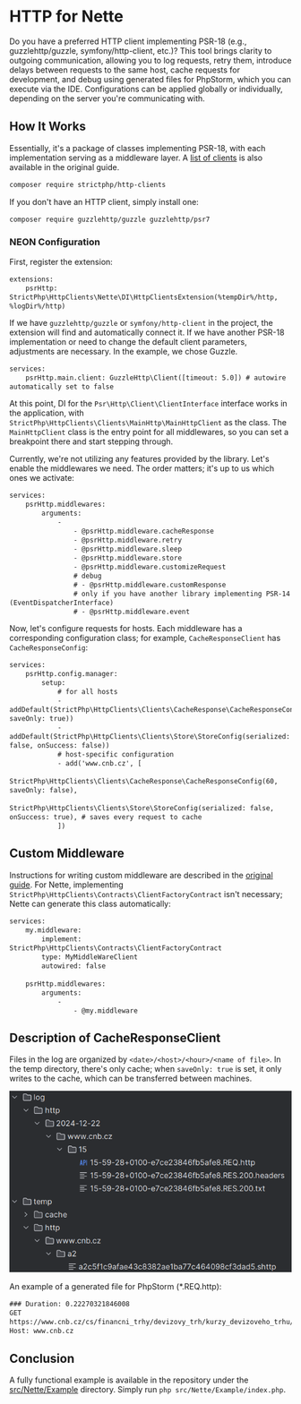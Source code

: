 # HTTP for Nette

Do you have a preferred HTTP client implementing PSR-18 (e.g., guzzlehttp/guzzle, symfony/http-client, etc.)? This tool brings clarity to outgoing communication, allowing you to log requests, retry them, introduce delays between requests to the same host, cache requests for development, and debug using generated files for PhpStorm, which you can execute via the IDE. Configurations can be applied globally or individually, depending on the server you're communicating with.

## How It Works

Essentially, it's a package of classes implementing PSR-18, with each implementation serving as a middleware layer. A [list of clients](https://github.com/strictphp/http-clients?tab=readme-ov-file#features) is also available in the original guide.

```sh
composer require strictphp/http-clients
```

If you don't have an HTTP client, simply install one:

```sh
composer require guzzlehttp/guzzle guzzlehttp/psr7
```

### NEON Configuration

First, register the extension:

```neon
extensions:
    psrHttp: StrictPhp\HttpClients\Nette\DI\HttpClientsExtension(%tempDir%/http, %logDir%/http)
```

If we have `guzzlehttp/guzzle` or `symfony/http-client` in the project, the extension will find and automatically connect it.
If we have another PSR-18 implementation or need to change the default client parameters, adjustments are necessary.
In the example, we chose Guzzle.

```neon
services:
    psrHttp.main.client: GuzzleHttp\Client([timeout: 5.0]) # autowire automatically set to false
```

At this point, DI for the `Psr\Http\Client\ClientInterface` interface works in the application, with `StrictPhp\HttpClients\Clients\MainHttp\MainHttpClient` as the class. The `MainHttpClient` class is the entry point for all middlewares, so you can set a breakpoint there and start stepping through.

Currently, we're not utilizing any features provided by the library. Let's enable the middlewares we need. The order matters; it's up to us which ones we activate:

```neon
services:
    psrHttp.middlewares:
        arguments:
            -
                - @psrHttp.middleware.cacheResponse
                - @psrHttp.middleware.retry
                - @psrHttp.middleware.sleep
                - @psrHttp.middleware.store
                - @psrHttp.middleware.customizeRequest
                # debug
                # - @psrHttp.middleware.customResponse
                # only if you have another library implementing PSR-14 (EventDispatcherInterface)
                # - @psrHttp.middleware.event
```

Now, let's configure requests for hosts. Each middleware has a corresponding configuration class; for example, `CacheResponseClient` has `CacheResponseConfig`:

```neon
services:
    psrHttp.config.manager:
        setup:
            # for all hosts
            - addDefault(StrictPhp\HttpClients\Clients\CacheResponse\CacheResponseConfig(604000, saveOnly: true))
            - addDefault(StrictPhp\HttpClients\Clients\Store\StoreConfig(serialized: false, onSuccess: false))
            # host-specific configuration
            - add('www.cnb.cz', [
                StrictPhp\HttpClients\Clients\CacheResponse\CacheResponseConfig(60, saveOnly: false),
                StrictPhp\HttpClients\Clients\Store\StoreConfig(serialized: false, onSuccess: true), # saves every request to cache
            ])
```

## Custom Middleware

Instructions for writing custom middleware are described in the [original guide](https://github.com/strictphp/http-clients?tab=readme-ov-file#write-your-own-client). For Nette, implementing `StrictPhp\HttpClients\Contracts\ClientFactoryContract` isn't necessary; Nette can generate this class automatically:

```neon
services:
    my.middleware:
        implement: StrictPhp\HttpClients\Contracts\ClientFactoryContract
        type: MyMiddleWareClient
        autowired: false

    psrHttp.middlewares:
        arguments:
            -
                - @my.middleware
```

## Description of CacheResponseClient

Files in the log are organized by `<date>/<host>/<hour>/<name of file>`. In the temp directory, there's only cache; when `saveOnly: true` is set, it only writes to the cache, which can be transferred between machines.

![image](../../.github/request-filesystem.png)

An example of a generated file for PhpStorm (*.REQ.http):

```http
### Duration: 0.22270321846008
GET https://www.cnb.cz/cs/financni_trhy/devizovy_trh/kurzy_devizoveho_trhu/denni_kurz.txt
Host: www.cnb.cz
```

## Conclusion

A fully functional example is available in the repository under the [src/Nette/Example](Example) directory. Simply run `php src/Nette/Example/index.php`.
